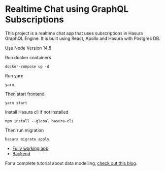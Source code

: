# Realtime Chat using GraphQL Subscriptions

This project is a realtime chat app that uses subscriptions in Hasura GraphQL Engine. It is built using React, Apollo and Hasura with Postgres DB.

Use Node Version 14.5

Run docker containers

```
docker-compose up -d
```

Run yarn

```
yarn
```

Then start frontend

```
yarn start
```

Install Hasura cli if not installed

```
npm install --global hasura-cli
```

Then run migration

```
hasura migrate apply
```

- [Fully working app](http://localhost:3000)
- [Backend](http://localhost:8080/console)

For a complete tutorial about data modelling, [check out this blog](https://hasura.io/blog/building-a-realtime-chat-app-with-graphql-subscriptions-d68cd33e73f).
